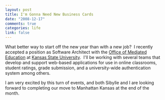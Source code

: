 ```yaml
--- 
layout: post
title: I'm Gonna Need New Business Cards
date: "2008-12-17"
comments: true
categories: life
link: false
---
```

What better way to start off the new year than with a new job?  I recently accepted a position as Software Architect with the <a title="OME" href="http://ome.ksu.edu" target="_blank">Office of Mediated Education</a> at <a title="Kansas State University" href="http://en.wikipedia.org/wiki/Kansas_State_University" target="_blank">Kansas State University</a>.  I'll be working with several teams that develop and support web-based applications for use in online classrooms, student ratings, grade submission, and a university-wide authentication system among others.

I am very excited by this turn of events, and both Sibylle and I are looking forward to completing our move to Manhattan Kansas at the end of the month.
